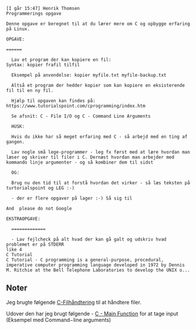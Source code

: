     [I går 15:47] Henrik Thomsen
    Programmerings opgave 
    
    Denne opgave er beregnet til at du lærer mere om C og opbygge erfaring på Linux.
    
    OPGAVE:

    ======

      Lav et program der kan kopiere en fil:
    Syntax: kopier frafil tilfil

      Eksempel på anvendelse: kopier myfile.txt myfile-backup.txt

      Altså et program der hedder kopier som kan kopiere en eksisterende fil til en ny fil.

      Hjælp til opgaven kan findes på: https://www.tutorialspoint.com/cprogramming/index.htm

      Se afsnit: C - File I/O og C - Command Line Arguments

      HUSK:
    
      Hvis du ikke har så meget erfaring med C - så arbejd med en ting af gangen. 

      Lav nogle små lege-programmer - leg fx først med at lære hvordan man læser og skriver til filer i C. Dernæst hvordan man arbejder med kommando linje argumenter - og så kombiner dem til sidst 

      OG:
    
      Brug nu den tid til at forstå hvordan det virker - så læs teksten på turtorialspoint og LEG :-)
    
      - der er flere opgaver på lager :-) Så sig til
    
    And  please do not Google  
    
    EKSTRAOPGAVE:

      =============

      - Lav fejlcheck på alt hvad der kan gå galt og udskriv hvad problemet er på STDERR
    like 4
    C Tutorial
    C Tutorial - C programming is a general-purpose, procedural, imperative computer programming language developed in 1972 by Dennis M. Ritchie at the Bell Telephone Laboratories to develop the UNIX o...


## Noter

Jeg brugte følgende [C-Filhåndtering](https://www.tutorialspoint.com/cprogramming/c_file_io.htm) til at håndtere filer. 

Udover den har jeg brugt følgende - [C - Main Function](https://www.tutorialspoint.com/cprogramming/c_main_function.htm) for at tage input (Eksempel med Command−line arguments)


